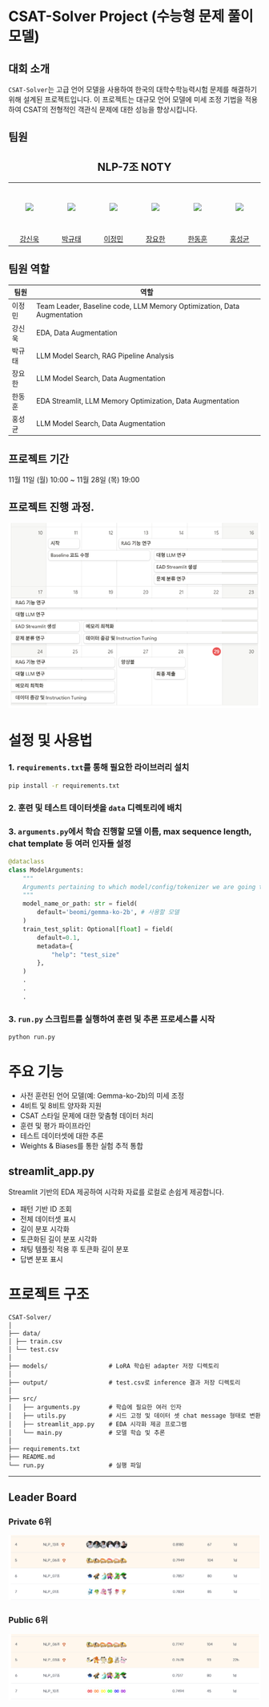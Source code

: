 # CSAT-Solver Project (수능형 문제 풀이 모델)

## 대회 소개
`CSAT-Solver`는 고급 언어 모델을 사용하여 한국의 대학수학능력시험 문제를 해결하기 위해 설계된 프로젝트입니다. 이 프로젝트는 대규모 언어 모델에 미세 조정 기법을 적용하여 CSAT의 전형적인 객관식 문제에 대한 성능을 향상시킵니다.

## 팀원
<h2 align="center">NLP-7조 NOTY</h3>
<table align="center">
  <tr height="100px">
    <td align="center" width="150px">
      <a href="https://github.com/Uvamba"><img src="https://avatars.githubusercontent.com/u/116945517?v=4"/></a>
    </td>
    <td align="center" width="150px">
      <a href="https://github.com/doraemon500"><img src="https://avatars.githubusercontent.com/u/64678476?v=4"/></a>
    </td>
    <td align="center" width="150px">
      <a href="https://github.com/simigami"><img src="https://avatars.githubusercontent.com/u/46891822?v=4"/></a>
    </td>
    <td align="center" width="150px">
      <a href="https://github.com/DDUKDAE"><img src="https://avatars.githubusercontent.com/u/179460223?v=4"/></a>
    </td>
    <td align="center" width="150px">
      <a href="https://github.com/mrsuit0114"><img src="https://avatars.githubusercontent.com/u/95519378?v=4"/></a>
    </td>
    <td align="center" width="150px">
      <a href="https://github.com/hskhyl"><img src="https://avatars.githubusercontent.com/u/155405525?v=4"/></a>
    </td>
  </tr>
  <tr height="10px">
    <td align="center" width="150px">
      <a href="https://github.com/Uvamba">강신욱</a>
    </td>
    <td align="center" width="150px">
      <a href="https://github.com/doraemon500">박규태</a>
    </td>
    <td align="center" width="150px">
      <a href="https://github.com/simigami">이정민</a>
    </td>
    <td align="center" width="150px">
      <a href="https://github.com/ksj1368">장요한</a>
    </td>
    <td align="center" width="150px">
      <a href="https://github.com/ksj1368">한동훈</a>
    </td>
    <td align="center" width="150px">
      <a href="https://github.com/mrsuit0114">홍성균</a>
    </td>
  </tr>
</table>

## 팀원 역할
<div align='center'>

| 팀원  | 역할                                                                     |
|-----|------------------------------------------------------------------------|
| 이정민 | Team Leader, Baseline code, LLM Memory Optimization, Data Augmentation |
| 강신욱 | EDA, Data Augmentation                                                 |
| 박규태 | LLM Model Search, RAG Pipeline Analysis                                |
| 장요한 | LLM Model Search, Data Augmentation                                    |
| 한동훈 | EDA Streamlit, LLM Memory Optimization, Data Augmentation              |
| 홍성균 | LLM Model Search, Data Augmentation                                    |

</div>

## 프로젝트 기간
11월 11일 (월) 10:00 ~ 11월 28일 (목) 19:00

## 프로젝트 진행 과정.
<div align='center'>
  
![timeline](./img/timeline.png)

</div>

# 설정 및 사용법

### 1. `requirements.txt`를 통해 필요한 라이브러리 설치

```bash
pip install -r requirements.txt
```

### 2. 훈련 및 테스트 데이터셋을 `data` 디렉토리에 배치

### 3. `arguments.py`에서 학습 진행할 모델 이름, max sequence length, chat template 등 여러 인자들 설정

```python
@dataclass
class ModelArguments:
    """
    Arguments pertaining to which model/config/tokenizer we are going to fine-tune from.
    """
    model_name_or_path: str = field(
        default='beomi/gemma-ko-2b', # 사용할 모델
    )
    train_test_split: Optional[float] = field(
        default=0.1,
        metadata={
            "help": "test_size"
        },
    )
    .
    .
    .

```

### 3. `run.py` 스크립트를 실행하여 훈련 및 추론 프로세스를 시작

```bash
python run.py
```

# 주요 기능

- 사전 훈련된 언어 모델(예: Gemma-ko-2b)의 미세 조정
- 4비트 및 8비트 양자화 지원
- CSAT 스타일 문제에 대한 맞춤형 데이터 처리
- 훈련 및 평가 파이프라인
- 테스트 데이터셋에 대한 추론
- Weights & Biases를 통한 실험 추적 통합

## streamlit_app.py

Streamlit 기반의 EDA 제공하여 시각화 자료를 로컬로 손쉽게 제공합니다.
- 패턴 기반 ID 조회
- 전체 데이터셋 표시
- 길이 분포 시각화
- 토큰화된 길이 분포 시각화
- 채팅 템플릿 적용 후 토큰화 길이 분포
- 답변 분포 표시

# 프로젝트 구조

```plaintext
CSAT-Solver/
│
├── data/
│ ├── train.csv
│ └── test.csv
│
├── models/                 # LoRA 학습된 adapter 저장 디렉토리
│
├── output/                 # test.csv로 inference 결과 저장 디렉토리
│
├── src/
│   ├── arguments.py        # 학습에 필요한 여러 인자
│   ├── utils.py            # 시드 고정 및 데이터 셋 chat message 형태로 변환
│   ├── streamlit_app.py    # EDA 시각화 제공 프로그램
│   └── main.py             # 모델 학습 및 추론
│
├── requirements.txt
├── README.md
└── run.py                  # 실행 파일
```
---

## Leader Board
### Private 6위
![private](./img/private.png)
### Public 6위
![public](./img/public.png)
